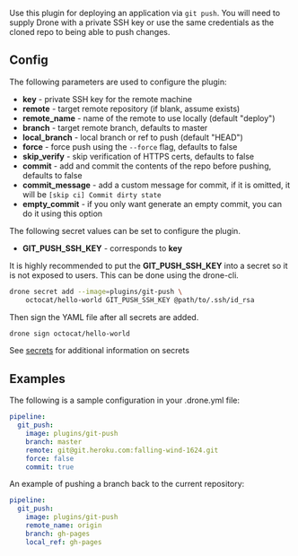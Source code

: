 Use this plugin for deploying an application via `git push`. You will need to
supply Drone with a private SSH key or use the same credentials as the cloned
repo to being able to push changes.

## Config

The following parameters are used to configure the plugin:

* **key** - private SSH key for the remote machine
* **remote** - target remote repository (if blank, assume exists)
* **remote_name** - name of the remote to use locally (default "deploy")
* **branch** - target remote branch, defaults to master
* **local_branch** - local branch or ref to push (default "HEAD")
* **force** - force push using the `--force` flag, defaults to false
* **skip_verify** - skip verification of HTTPS certs, defaults to false
* **commit** - add and commit the contents of the repo before pushing, defaults to false
* **commit_message** - add a custom message for commit, if it is omitted, it will be `[skip ci] Commit dirty state`
* **empty_commit** - if you only want generate an empty commit, you can do it using this option

The following secret values can be set to configure the plugin.

* **GIT_PUSH_SSH_KEY** - corresponds to **key**

It is highly recommended to put the **GIT_PUSH_SSH_KEY** into a secret so it is
not exposed to users. This can be done using the drone-cli.

```bash
drone secret add --image=plugins/git-push \
    octocat/hello-world GIT_PUSH_SSH_KEY @path/to/.ssh/id_rsa
```

Then sign the YAML file after all secrets are added.

```bash
drone sign octocat/hello-world
```

See [secrets](http://readme.drone.io/0.5/usage/secrets/) for additional
information on secrets

## Examples

The following is a sample configuration in your .drone.yml file:

```yaml
pipeline:
  git_push:
    image: plugins/git-push
    branch: master
    remote: git@git.heroku.com:falling-wind-1624.git
    force: false
    commit: true
```

An example of pushing a branch back to the current repository:

```yaml
pipeline:
  git_push:
    image: plugins/git-push
    remote_name: origin
    branch: gh-pages
    local_ref: gh-pages
```
